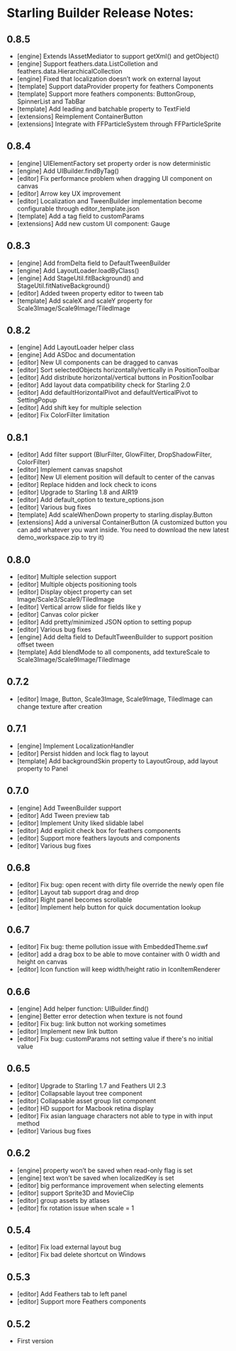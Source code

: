 # Starling Builder Release Notes:

## 0.8.5
* [engine] Extends IAssetMediator to support getXml() and getObject()
* [engine] Support feathers.data.ListColletion and feathers.data.HierarchicalCollection
* [engine] Fixed that localization doesn’t work on external layout
* [template] Support dataProvider property for feathers Components
* [template] Support more feathers components: ButtonGroup, SpinnerList and TabBar
* [template] Add leading and batchable property to TextField
* [extensions] Reimplement ContainerButton
* [extensions] Integrate with FFParticleSystem through FFParticleSprite

## 0.8.4
* [engine] UIElementFactory set property order is now deterministic
* [engine] Add UIBuilder.findByTag()
* [editor] Fix performance problem when dragging UI component on canvas
* [editor] Arrow key UX improvement
* [editor] Localization and TweenBuilder implementation become configurable through editor_template.json
* [template] Add a tag field to customParams
* [extensions] Add new custom UI component: Gauge

## 0.8.3
* [engine] Add fromDelta field to DefaultTweenBuilder
* [engine] Add LayoutLoader.loadByClass()
* [engine] Add StageUtil.fitBackground() and StageUtil.fitNativeBackground()
* [editor] Added tween property editor to tween tab
* [template] Add scaleX and scaleY property for Scale3Image/Scale9Image/TiledImage

## 0.8.2
* [engine] Add LayoutLoader helper class
* [engine] Add ASDoc and documentation
* [editor] New UI components can be dragged to canvas
* [editor] Sort selectedObjects horizontally/vertically in PositionToolbar
* [editor] Add distribute horizontal/vertical buttons in PositionToolbar
* [editor] Add layout data compatibility check for Starling 2.0
* [editor] Add defaultHorizontalPivot and defaultVerticalPivot to SettingPopup
* [editor] Add shift key for multiple selection
* [editor] Fix ColorFilter limitation

## 0.8.1
* [editor] Add filter support (BlurFilter, GlowFilter, DropShadowFilter, ColorFilter)
* [editor] Implement canvas snapshot
* [editor] New UI element position will default to center of the canvas
* [editor] Replace hidden and lock check to icons
* [editor] Upgrade to Starling 1.8 and AIR19
* [editor] Add default_option to texture_options.json
* [editor] Various bug fixes
* [template] Add scaleWhenDown property to starling.display.Button
* [extensions] Add a universal ContainerButton (A customized button you can add whatever you want inside. You need to download the new latest demo_workspace.zip to try it)

## 0.8.0
* [editor] Multiple selection support
* [editor] Multiple objects positioning tools
* [editor] Display object property can set Image/Scale3/Scale9/TiledImage
* [editor] Vertical arrow slide for fields like y
* [editor] Canvas color picker
* [editor] Add pretty/minimized JSON option to setting popup
* [editor] Various bug fixes
* [engine] Add delta field to DefaultTweenBuilder to support position offset tween
* [template] Add blendMode to all components, add textureScale to Scale3Image/Scale9Image/TiledImage

## 0.7.2
* [editor] Image, Button, Scale3Image, Scale9Image, TiledImage can change texture after creation

## 0.7.1
* [engine] Implement LocalizationHandler
* [editor] Persist hidden and lock flag to layout
* [template] Add backgroundSkin property to LayoutGroup, add layout property to Panel

## 0.7.0
* [engine] Add TweenBuilder support
* [editor] Add Tween preview tab
* [editor] Implement Unity liked slidable label
* [editor] Add explicit check box for feathers components
* [editor] Support more feathers layouts and components
* [editor] Various bug fixes

## 0.6.8
* [editor] Fix bug: open recent with dirty file override the newly open file
* [editor] Layout tab support drag and drop
* [editor] Right panel becomes scrollable
* [editor] Implement help button for quick documentation lookup

## 0.6.7
* [editor] Fix bug: theme pollution issue with EmbeddedTheme.swf
* [editor] add a drag box to be able to move container with 0 width and height on canvas
* [editor] Icon function will keep width/height ratio in IconItemRenderer

## 0.6.6
* [engine] Add helper function: UIBuilder.find()
* [engine] Better error detection when texture is not found
* [editor] Fix bug: link button not working sometimes
* [editor] Implement new link button
* [editor] Fix bug: customParams not setting value if there's no initial value

## 0.6.5
* [editor] Upgrade to Starling 1.7 and Feathers UI 2.3
* [editor] Collapsable layout tree component
* [editor] Collapsable asset group list component
* [editor] HD support for Macbook retina display
* [editor] Fix asian language characters not able to type in with input method
* [editor] Various bug fixes

## 0.6.2
* [engine] property won’t be saved when read-only flag is set
* [engine] text won’t be saved when localizedKey is set
* [editor] big performance improvement when selecting elements
* [editor] support Sprite3D and MovieClip
* [editor] group assets by atlases
* [editor] fix rotation issue when scale = 1

## 0.5.4
* [editor] Fix load external layout bug
* [editor] Fix bad delete shortcut on Windows

## 0.5.3
* [editor] Add Feathers tab to left panel
* [editor] Support more Feathers components

## 0.5.2
* First version

